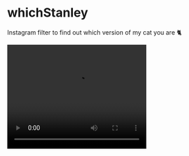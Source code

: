 # whichStanley
Instagram filter to find out which version of my cat you are 🐈 

<video width="320" height="240" controls>
  <source src="https://i.imgur.com/vS09jMK.mp4" type="video/mp4">
Your browser does not support the video tag :(
</video>
